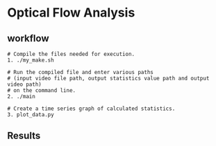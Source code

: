 # Optical Flow Analysis

## workflow

```
# Compile the files needed for execution.
1. ./my_make.sh

# Run the compiled file and enter various paths 
# (input video file path, output statistics value path and output video path) 
# on the command line.
2. ./main

# Create a time series graph of calculated statistics.
3. plot_data.py
```

## Results